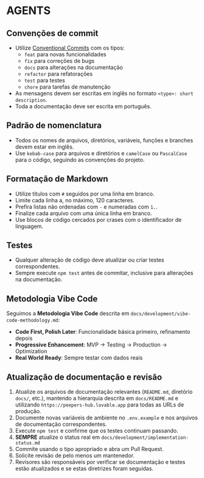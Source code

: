 # AGENTS

## Convenções de commit
- Utilize [Conventional Commits](https://www.conventionalcommits.org) com os tipos:
  - `feat` para novas funcionalidades
  - `fix` para correções de bugs
  - `docs` para alterações na documentação
  - `refactor` para refatorações
  - `test` para testes
  - `chore` para tarefas de manutenção
- As mensagens devem ser escritas em inglês no formato `<type>: short description`.
- Toda a documentação deve ser escrita em português.

## Padrão de nomenclatura
- Todos os nomes de arquivos, diretórios, variáveis, funções e branches devem estar em inglês.
- Use `kebab-case` para arquivos e diretórios e `camelCase` ou `PascalCase` para o código, seguindo as convenções do projeto.

## Formatação de Markdown
- Utilize títulos com `#` seguidos por uma linha em branco.
- Limite cada linha a, no máximo, 120 caracteres.
- Prefira listas não ordenadas com `-` e numeradas com `1.`.
- Finalize cada arquivo com uma única linha em branco.
- Use blocos de código cercados por crases com o identificador de linguagem.

## Testes
- Qualquer alteração de código deve atualizar ou criar testes correspondentes.
- Sempre execute `npm test` antes de commitar, inclusive para alterações na documentação.

## Metodologia Vibe Code
Seguimos a **Metodologia Vibe Code** descrita em `docs/development/vibe-code-methodology.md`:
- **Code First, Polish Later**: Funcionalidade básica primeiro, refinamento depois
- **Progressive Enhancement**: MVP → Testing → Production → Optimization  
- **Real World Ready**: Sempre testar com dados reais

## Atualização de documentação e revisão
1. Atualize os arquivos de documentação relevantes (`README.md`, diretório `docs/`, etc.), mantendo a hierarquia descrita em `docs/README.md` e utilizando `https://peepers-hub.lovable.app` para todas as URLs de produção.
2. Documente novas variáveis de ambiente no `.env.example` e nos arquivos de documentação correspondentes.
3. Execute `npm test` e confirme que os testes continuam passando.
4. **SEMPRE** atualize o status real em `docs/development/implementation-status.md`
5. Commite usando o tipo apropriado e abra um Pull Request.
6. Solicite revisão de pelo menos um mantenedor.
7. Revisores são responsáveis por verificar se documentação e testes estão atualizados e se estas diretrizes foram seguidas.

